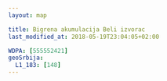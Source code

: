```yaml
---
layout: map

title: Bigrena akumulacija Beli izvorac
last_modified_at: 2018-05-19T23:04:05+02:00

WDPA: [555552421]
geoSrbija:
  L1_183: [148]
---
```

